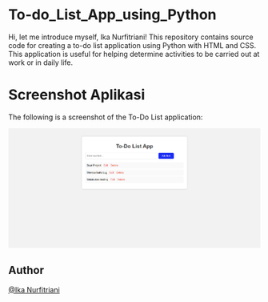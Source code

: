 # To-do_List_App_using_Python
Hi, let me introduce myself, Ika Nurfitriani! This repository contains source code for creating a to-do list application using Python with HTML and CSS. This application is useful for helping determine activities to be carried out at work or in daily life.

# Screenshot Aplikasi
The following is a screenshot of the To-Do List application:

<img src="SS/Screenshot_To-do_list_app.png" alt="SS1" width="900">

## Author
[@Ika Nurfitriani](https://github.com/ikanurfitriani)